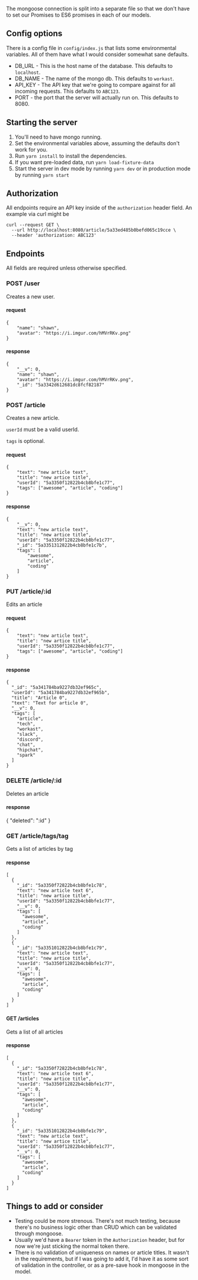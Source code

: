 The mongoose connection is split into a separate file so that we don't have to set our Promises to ES6 promises in each of our models.

## Config options ##
There is a config file in `config/index.js` that lists some environmental variables.  All of them have what I would consider somewhat sane defaults.

* DB_URL - This is the host name of the database.  This defaults to `localhost`.
* DB_NAME - The name of the mongo db.  This defaults to `workast`.
* API_KEY - The API key that we're going to compare against for all incoming requests.  This defaults to `ABC123`.
* PORT - the port that the server will actually run on.  This defaults to 8080.

## Starting the server
1.  You'll need to have mongo running.
2.  Set the environmental variables above, assuming the defaults don't work for you.
3.  Run `yarn install` to install the dependencies.
4.  If you want pre-loaded data, run `yarn load-fixture-data`
4.  Start the server in dev mode by running `yarn dev` or in production mode by running `yarn start`

## Authorization ##
All endpoints require an API key inside of the `authorization` header field.  An example via curl might be

```
curl --request GET \
  --url http://localhost:8080/article/5a33ed485b0befd065c19cce \
  --header 'authorization: ABC123'
```

## Endpoints ##
All fields are required unless otherwise specified.

### POST /user ###
Creates a new user.

#### request ####
```
{
	"name": "shawn",
	"avatar": "https://i.imgur.com/hMVrRKv.png"
}
```
#### response ####
```
{
	"__v": 0,
	"name": "shawn",
	"avatar": "https://i.imgur.com/hMVrRKv.png",
	"_id": "5a3342d612681dc8fcf82187"
}
```

### POST /article ###
Creates a new article.

`userId` must be a valid userId.

`tags` is optional.

#### request ####
```
{
	"text": "new article text",
	"title": "new artice title",
	"userId": "5a3350f12822b4cb8bfe1c77",
	"tags": ["awesome", "article", "coding"]
}
```
#### response ####
```
{
	"__v": 0,
	"text": "new article text",
	"title": "new artice title",
	"userId": "5a3350f12822b4cb8bfe1c77",
	"_id": "5a3351312822b4cb8bfe1c7b",
	"tags": [
		"awesome",
		"article",
		"coding"
	]
}
```

### PUT /article/:id ###
Edits an article

#### request ####
```
{
	"text": "new article text",
	"title": "new artice title",
	"userId": "5a3350f12822b4cb8bfe1c77",
	"tags": ["awesome", "article", "coding"]
}
```
#### response ####
```
{
  "_id": "5a341784ba9227db32ef965c",
  "userId": "5a341784ba9227db32ef965b",
  "title": "Article 0",
  "text": "Text for article 0",
  "__v": 0,
  "tags": [
    "article",
    "tech",
    "workast",
    "slack",
    "discord",
    "chat",
    "hipchat",
    "spark"
  ]
}
```

### DELETE /article/:id ###
Deletes an article

#### response ####
{ "deleted": ":id" }

### GET /article/tags/tag ###
Gets a list of articles by tag

#### response ####
```
[
  {
    "_id": "5a3350f72822b4cb8bfe1c78",
    "text": "new article text 6",
    "title": "new artice title",
    "userId": "5a3350f12822b4cb8bfe1c77",
    "__v": 0,
    "tags": [
      "awesome",
      "article",
      "coding"
    ]
  },
  {
    "_id": "5a3351012822b4cb8bfe1c79",
    "text": "new article text",
    "title": "new artice title",
    "userId": "5a3350f12822b4cb8bfe1c77",
    "__v": 0,
    "tags": [
      "awesome",
      "article",
      "coding"
    ]
  }
]
```

#### GET /articles ####
Gets a list of all articles

#### response ####
```
[
  {
    "_id": "5a3350f72822b4cb8bfe1c78",
    "text": "new article text 6",
    "title": "new artice title",
    "userId": "5a3350f12822b4cb8bfe1c77",
    "__v": 0,
    "tags": [
      "awesome",
      "article",
      "coding"
    ]
  },
  {
    "_id": "5a3351012822b4cb8bfe1c79",
    "text": "new article text",
    "title": "new artice title",
    "userId": "5a3350f12822b4cb8bfe1c77",
    "__v": 0,
    "tags": [
      "awesome",
      "article",
      "coding"
    ]
  }
]
```

## Things to add or consider
* Testing could be more strenous.  There's not much testing, because there's no business logic other than CRUD which can be validated through mongoose.
* Usually we'd have a `Bearer` token in the `Authorization` header, but for now we're just sticking the normal token there.
* There is no validation of uniqueness on names or article titles.  It wasn't in the requirements, but if I was going to add it, I'd have it as some sort of validation in the controller, or as a pre-save hook in mongoose in the model.